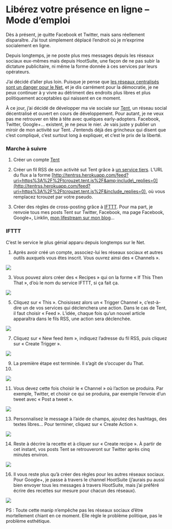 # Libérez votre présence en ligne – Mode d’emploi

Dès à présent, je quitte Facebook et Twitter, mais sans réellement disparaître. J’ai tout simplement déplacé l’endroit où je m’exprime socialement en ligne.<span id="more-28816"></span>

Depuis longtemps, je ne poste plus mes messages depuis les réseaux sociaux eux-mêmes mais depuis <a htef="http://hootsuite.com">HootSuite</a>, une façon de ne pas subir la dictature publicitaire, ni même la forme donnée à ces services par leurs opérateurs.

J’ai décidé d’aller plus loin. Puisque je pense que [les réseaux centralisés sont un danger pour le Net](https://tcrouzet.com/2012/10/06/quitter-twitter-et-facebook-pour-survivre/), et je dis carrément pour la démocratie, je ne peux continuer à y vivre au détriment des endroits plus libres et plus politiquement acceptables qui naissent en ce moment.

À ce jour, j’ai décidé de développer ma vie sociale sur [Tent](https://tcrouzet.tent.is/), un réseau social décentralisé et ouvert en cours de développement. Pour autant, je ne veux pas me retrouver en tête à tête avec quelques early-adopters. Facebook, Twitter, Google+… existent, je ne peux le nier. Je vais juste y publier un miroir de mon activité sur Tent. J’entends déjà des grincheux qui disent que c’est compliqué, c’est surtout long à expliquer, et c’est le prix de la liberté.

### Marche à suivre

1. Créer un compte [Tent](https://tent.is/)

2. Créer un fil RSS de son activité sut Tent grâce à [un service tiers](http://tentrss.herokuapp.com/). L’URL du flux a la forme [http://tentrss.herokuapp.com/feed?uri=https%3A%2F%2Ftcrouzet.tent.is%2F&amp;include\_replies=0](http://tentrss.herokuapp.com/feed?uri=https%3A%2F%2Ftcrouzet.tent.is%2F&include_replies=0), où vous remplacez tcrouzet par votre pseudo.
3. Créer des règles de cross-posting grâce à [IFTTT](https://ifttt.com). Pour ma part, je renvoie tous mes posts Tent sur Twitter, Facebook, ma page Facebook, Google+, Linklin, [mon lifestream sur mon blog](https://tcrouzet.com/category/lifestream/)…

### IFTTT

C’est le service le plus génial apparu depuis longtemps sur le Net.

1. Après avoir créé un compte, associez-lui les réseaux sociaux et autres outils auxquels vous êtes inscrit. Vous ouvrez ainsi des « Channels ».

![](https://tcrouzet.com/images_tc/2012/10/tent1.png)

3. Vous pouvez alors créer des « Recipes » qui on la forme « If This Then That », d’où le nom du service IFTTT, si ça fait ça.

![](https://tcrouzet.com/images_tc/2012/10/tent2.png)

5. Cliquez sur « This ». Choisissez alors un « Trigger Channel », c’est-à-dire un de vos services qui déclenchera une action. Dans le cas de Tent, il faut choisir « Feed ». L’idée, chaque fois qu’un nouvel article apparaîtra dans le fils RSS, une action sera déclenchée.

![](https://tcrouzet.com/images_tc/2012/10/tent3.png)

7. Cliquez sur « New feed item », indiquez l’adresse du fil RSS, puis cliquez sur « Create Trigger ».

![](https://tcrouzet.com/images_tc/2012/10/tent4.png)

9. La première étape est terminée. Il s’agit de s’occuper du That.
10. 

![](https://tcrouzet.com/images_tc/2012/10/tent5.png)

11. Vous devez cette fois choisir le « Channel » où l’action se produira. Par exemple, Twitter, et choisir ce qui se produira, par exemple l’envoie d’un tweet avec « Post a tweet ».

![](https://tcrouzet.com/images_tc/2012/10/tent6.png)

13. Personnalisez le message à l’aide de champs, ajoutez des hashtags, des textes libres… Pour terminer, cliquez sur « Create Action ».
    

![](https://tcrouzet.com/images_tc/2012/10/tent7.png)

14. Reste à décrire la recette et à cliquer sur « Create recipe ». À partir de cet instant, vos posts Tent se retrouveront sur Twitter après cinq minutes environ.

![](https://tcrouzet.com/images_tc/2012/10/tent8.png)

16. Il vous reste plus qu’à créer des règles pour les autres réseaux sociaux. Pour Google+, je passe à travers le channel HootSuite (j’aurais pu aussi bien envoyer tous les messages à travers HootSuite, mais j’ai préféré écrire des recettes sur mesure pour chacun des réseaux).

![](https://tcrouzet.com/images_tc/2012/10/tent9.png)

PS : Toute cette manip n’empêche pas les réseaux sociaux d’être mortellement chiant en ce moment. Elle règle le problème politique, pas le problème esthétique.